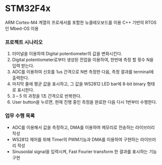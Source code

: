 # STM32F4x

ARM Cortex-M4 계열의 프로세서를 포함한 뉴클레오보드를 이용
C++ 기반의 RTOS인 Mbed-OS 이용

### 프로젝트 시나리오
1.	터미널을 이용하여 Digital potentiometer의 값을 변화시킨다.
2.	Digital potentiometer로부터 생성된 전압을 이용하여, 한번에 측정 할 횟수 N을 입력 받는다.
3.	ADC를 이용하여 신호를 1us 간격으로 N번 측정한 다음, 측정 결과를 terminal에 출력한다.
4.	마지막 줄에 평균 값을 표시하고, 그 값을 WS2812 LED bar에 8-bit binary 형태로 표시한다.
5.	3 – 5 의 과정을 1초 간격으로 반복한다.
6.	User button을 누르면, 현재 진행 중인 측정을 완료한 다음 다시 1번부터 수행한다.

### 업무 수행 목록
- ADC를 이용해서 값을 측정하고, DMA를 이용하여 메모리로 전송하는 라이브러리 작성
- WS2812 제어를 위해 Timer의 PWM기능과 DMA를 이용하여 구현하는 라이브러리 작성
- Sinusoidal signal을 입력시켜, Fast Fourier transform 한 결과를 표시하는 기능 구현
